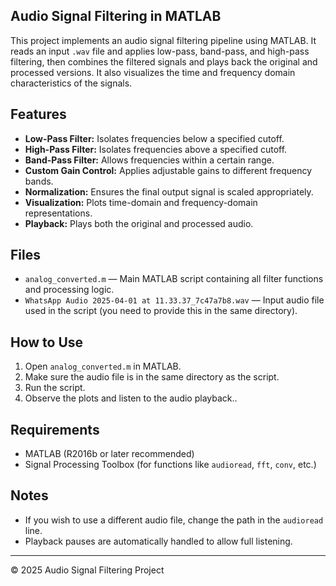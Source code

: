 
## Audio Signal Filtering in MATLAB

This project implements an audio signal filtering pipeline using MATLAB. It reads an input `.wav` file and applies low-pass, band-pass, and high-pass filtering, then combines the filtered signals and plays back the original and processed versions. It also visualizes the time and frequency domain characteristics of the signals.

## Features

- **Low-Pass Filter:** Isolates frequencies below a specified cutoff.
- **High-Pass Filter:** Isolates frequencies above a specified cutoff.
- **Band-Pass Filter:** Allows frequencies within a certain range.
- **Custom Gain Control:** Applies adjustable gains to different frequency bands.
- **Normalization:** Ensures the final output signal is scaled appropriately.
- **Visualization:** Plots time-domain and frequency-domain representations.
- **Playback:** Plays both the original and processed audio.

## Files

- `analog_converted.m` — Main MATLAB script containing all filter functions and processing logic.
- `WhatsApp Audio 2025-04-01 at 11.33.37_7c47a7b8.wav` — Input audio file used in the script (you need to provide this in the same directory).

## How to Use

1. Open `analog_converted.m` in MATLAB.
2. Make sure the audio file is in the same directory as the script.
3. Run the script.
4. Observe the plots and listen to the audio playback..

## Requirements

- MATLAB (R2016b or later recommended)
- Signal Processing Toolbox (for functions like `audioread`, `fft`, `conv`, etc.)

## Notes

- If you wish to use a different audio file, change the path in the `audioread` line.
- Playback pauses are automatically handled to allow full listening.

---

© 2025 Audio Signal Filtering Project
